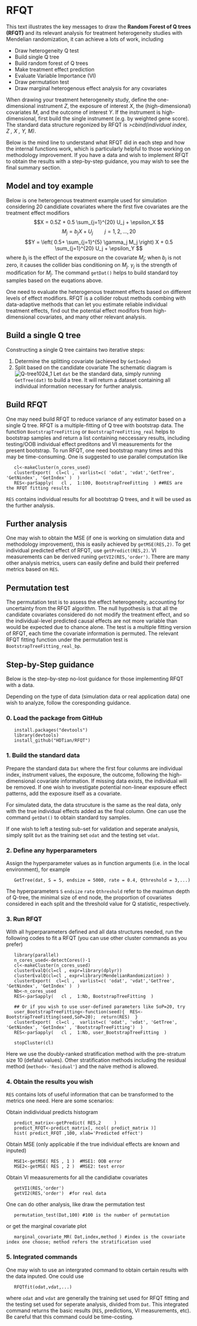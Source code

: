 # RFQT
This text illustrates the key messages to draw the **Random Forest of Q trees (RFQT)** and its relevant analysis for treatment heterogeneity studies with Mendelian randomization, it can achieve a lots of work, including
- Draw heterogeneity Q test 
- Build single Q tree  
- Build random forest of Q trees 
- Make treatment effect prediction
- Evaluate Variable Importance (VI) 
- Draw permutation test
- Draw marginal heterogenous effect analysis for any covariates  


When drawing your treatment heterogeneity study, define the one-dimensional instrument *Z*, the exposure of interest *X*, the (high-dimensional) covariates *M*, and the outcome of interest *Y*. If the instrument is high-dimensional, first build the single instrument (e.g. by weighted gene score). The standard data structure regonized by RFQT is *>cbind(individual index, Z , X , Y, M)*.

Below is the mind line to understand what RFQT did in each step and how the internal functions work, which is particularly helpful to those working on methodology improvement. If you have a data and wish to implement RFQT to obtain the results with a step-by-step guidance, you may wish to see the final summary section.

## Model and toy example
Below is one heterogenous treatment example used for simulation considering 20 candidiate covariates where the first five covariates are the treatment effect modifiors  
$$X = 0.5Z + 0.5 \sum_{j=1}^{20} U_j  + \epsilon_X $$ 
$$M_j  =  b_j X + U_j \qquad j=1,2,\ldots,20 $$
$$Y = \left(   0.5+ \sum_{j=1}^{5} \gamma_j M_j  \right) X +  0.5 \sum_{j=1}^{20} U_j  + \epsilon_Y  $$
where $b_j$ is the effect of the exposure on the covariate $M_j$; when $b_j$ is not zero, it causes the collider bias conditioning on $M_j$. $\gamma_j$ is the strength of modification for $M_j$. The command `getDat()` helps to build standard toy samples based on the euqations above.  

One need to evaluate the heterogenous treatment effects based on different levels of effect modifiors. RFQT is a collider robust methods combing with data-adaptive methods that can let you estimate reliable individual treatment effects, find out the potential effect modifors from high-dimensional covariates, and many other relevant analysis.
## Build a single Q tree
Constructing a single Q tree caintains two iterative steps: 
1. Determine the splitting covariate (achieved by `GetIndex`)
2. Split based on the candidate covariate
The schematic diagram is
![Q-tree1024_1](https://user-images.githubusercontent.com/127906571/225363783-32754381-27a3-45aa-9591-c2ea56bfd89b.jpg)
Let `dat` be the standard data, simply  running `GetTree(dat)` to build a tree. It will return a dataset containing all individual information necessary for further analysis.
## Build RFQT
One may need build RFQT to reduce variance of any estimator based on a single Q tree. RFQT is a multiple-fitting of Q tree with bootstrap data. The function `BootstrapTreeFitting` or `BootstrapTreeFitting_real` helps to bootstrap samples and return a list containing neccessary results, including testing/OOB individual effect preditons and VI measurements for the present bootstrap. To run RFQT, one need bootstrap many times and this may be time-consuming. One is suggested to use parallel computation like



       cl<-makeCluster(n_cores_used)
       clusterExport(  cl=cl ,  varlist=c( 'odat', 'vdat','GetTree', 'GetNindex', 'GetIndex' )  )
       RES<-parSapply(   cl ,  1:100, BootstrapTreeFitting  ) ##RES are the RFQT fitting results

`RES` contains individual results for all bootstrap Q trees, and it will be used as the further analysis.

## Further analysis
One may wish to obtain the MSE (if one is working on simulation data and methodology improvement), this is easily achieved by `getMSE(RES,2)`. To get individual predicted effect of RFQT, use `getPredict(RES,2)`. VI measurements can be derived runing `getVI2(RES,'order')`. There are many other analysis metrics, users can easily define and build their preferred metrics based on `RES`.   

## Permutation test
The permutation test is to assess the effect heterogeneity, accounting for uncertainty from the RFQT algorithm. The null hypothesis is that all the candidate covariates considered do not modify the treatment effect, and so the individual-level predicted causal effects are not more variable than would be expected due to chance alone. The test is a multiple fitting version of RFQT, each time the covariate information is permuted. The relevant RFQT fitting function under the permutation test is `BootstrapTreeFitting_real_bp`.


## Step-by-Step guidance
Below is the step-by-step no-lost guidance for those implementing RFQT with a data.

Depending on the type of data (simulation data or real application data) one wish to analyze, follow the coresponding guidance.

### 0. Load the package from GitHub
       install.packages("devtools")
       library(devtools)
       install_github("HDTian/RFQT")
       

### 1. Build the standard data
Prepare the standard data `Dat` where the first four colunms are individual index, instrument values, the exposure, the outcome, following the high-dimensional covariate information. If missing data exists, the individual will be removed. If one wish to investigate potential non-linear exposure effect patterns, add the exposure itself as a covariate. 

For simulated data, the data strucuture is the same as the real data, only with the true individual effects added as the final column. One can use the command `getDat()` to obtain standard toy samples.

If one wish to left a testing sub-set for validation and seperate analysis, simply split `Dat` as the training set `odat` and the testing set `vdat`.

### 2. Define any hyperparameters
Assign the hyperparameter values as in function arguments (i.e. in the local environment), for example

       GetTree(dat, S = 5, endsize = 5000, rate = 0.4, Qthreshold = 3,...) 
       
The hyperparameters `S` `endsize` `rate` `Qthreshold` refer to the maximun depth of Q-tree, the minimal size of end node, the proportion of covariates considered in each split and the threshold value for Q statistic, respectively.

### 3. Run RFQT
With all hyperparameters defined and all data structures needed, run the following codes to fit a RFQT (you can use other cluster commands as you prefer)

       library(parallel)
       n_cores_used<-detectCores()-1
       cl<-makeCluster(n_cores_used)
       clusterEvalQ(cl=cl , expr=library(dplyr))
       clusterEvalQ(cl=cl , expr=library(MendelianRandomization) )
       clusterExport(  cl=cl ,  varlist=c( 'odat', 'vdat','GetTree', 'GetNindex', 'GetIndex' )  )
       Nb<-n_cores_used
       RES<-parSapply(   cl ,  1:Nb, BootstrapTreeFitting  ) 
       
       ## Or if you wish to use user-defined parameters like SoP=20, try
       user_BootstrapTreeFitting<-function(seed){  RES<-BootstrapTreeFitting(seed,SoP=20);  return(RES)  }
       clusterExport(  cl=cl ,  varlist=c( 'odat', 'vdat', 'GetTree', 'GetNindex', 'GetIndex' , 'BootstrapTreeFitting')  )
       RES<-parSapply(   cl ,  1:Nb, user_BootstrapTreeFitting  ) 

       stopCluster(cl)
Here we use the doubly-ranked stratification method with the pre-stratum size 10 (defalut values). Other stratification methods including the residual method (`method<-'Residual'`) and the naive method is allowed. 

### 4. Obtain the results you wish
`RES` contains lots of useful information that can be transformed to the metrics one need. Here are some scenarios:

Obtain indidividual predicts histogram

       predict_matrix<-getPredict( RES,2     )
       predict_RFQT<-predict_matrix[, ncol( predict_matrix )]
       hist( predict_RFQT ,100, xlab='Predicted effect')
       
Obtain MSE (only applicable if the true individual effects are known and inputed)

       MSE1<-getMSE( RES , 1 )  #MSE1: OOB error
       MSE2<-getMSE( RES , 2 )  #MSE2: test error
       
Obtain VI meaasurements for all the candidiatw covariates 

       getVI1(RES,'order')  
       getVI2(RES,'order')  #for real data

One can do other analysis, like draw the permutation test

       permutation_test(Dat,100) #100 is the number of permutation
       
or get the marginal covariate plot 

       marginal_covariate_MR( Dat,index,method ) #index is the covariate index one choose; method refers the stratification used

### 5. Integrated commands
One may wish to use an intergrated command to obtain certain results with the data inputed. One could use

       RFQTfit(odat,vdat,...)
       
where `odat` and `vdat` are generally the training set used for RFQT fitting and the testing set used for seperate analysis, divided from `Dat`. This integrated command returns the basic results (`RES`, predictions, VI measurements, etc). Be careful that this command could be time-costing.
